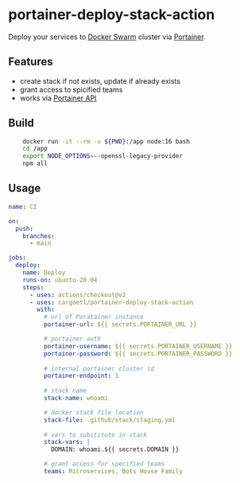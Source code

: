 # portainer-deploy-stack-action

Deploy your services to [Docker Swarm](https://docs.docker.com/engine/swarm/) cluster via [Portainer](https://www.portainer.io). 

## Features
 - create stack if not exists, update if already exists
 - grant access to spicified teams
 - works via [Portainer API](https://documentation.portainer.io/archive/1.23.2/API/)

## Build
```bash
    docker run -it --rm -v ${PWD}:/app node:16 bash
    cd /app
    export NODE_OPTIONS=--openssl-legacy-provider
    npm all
```

## Usage

```yaml
name: CI

on:
  push:
    branches:
      - main 

jobs:
  deploy:
    name: Deploy
    runs-on: ubuntu-20.04
    steps:
      - uses: actions/checkout@v2
      - uses: cargoetl/portainer-deploy-stack-action
        with:
          # url of Poratainer instance
          portainer-url: ${{ secrets.PORTAINER_URL }}

          # portainer auth
          portainer-username: ${{ secrets.PORTAINER_USERNAME }}
          portainer-password: ${{ secrets.PORTAINER_PASSWORD }}
          
          # internal portainer cluster id
          portainer-endpoint: 1
          
          # stack name
          stack-name: whoami

          # docker stack file location
          stack-file: .github/stack/staging.yml
          
          # vars to substitute in stack
          stack-vars: |
            DOMAIN: whoami.${{ secrets.DOMAIN }}

          # grant access for specified teams
          teams: Microservices, Bots House Family
```